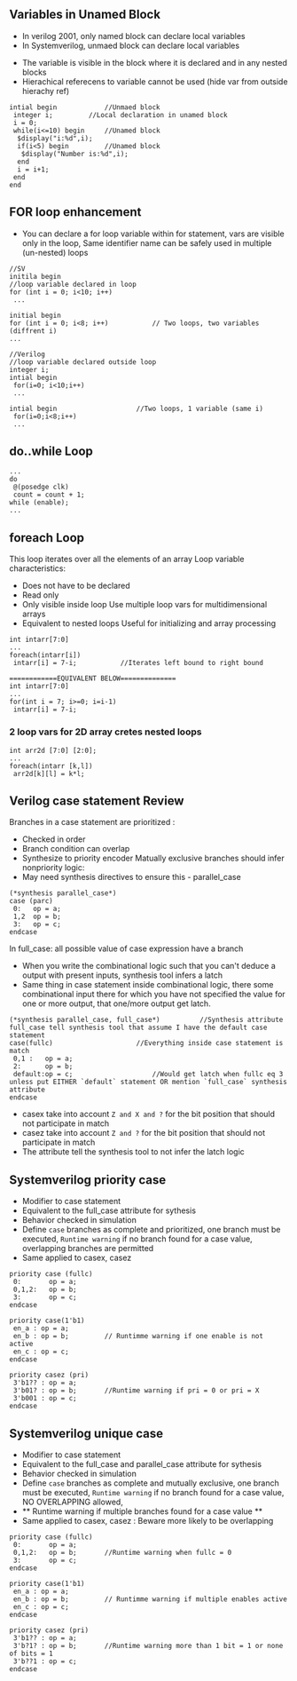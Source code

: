 ## Variables in Unamed Block
- In verilog 2001, only named block can declare local variables
- In Systemverilog, unmaed block can declare local variables
* The variable is visible  in the block where it is declared and in any nested blocks
* Hierachical referecens to variable cannot be used (hide var from outside hierachy ref)

```
intial begin			//Unmaed block
 integer i;			//Local declaration in unamed block
 i = 0;
 while(i<=10) begin		//Unamed block
  $display("i:%d",i);
  if(i<5) begin			//Unamed block
   $display("Number is:%d",i);
  end
  i = i+1;
 end
end
```

## FOR loop enhancement
- You can declare a for loop variable within for statement, vars are visible only in the loop, Same identifier name can be safely used in multiple (un-nested) loops
```
//SV
initila begin
//loop variable declared in loop
for (int i = 0; i<10; i++)
 ...

initial begin
for (int i = 0; i<8; i++)			// Two loops, two variables (diffrent i)
...
```

```
//Verilog
//loop variable declared outside loop
integer i;
intial begin			
 for(i=0; i<10;i++)
 ...

intial begin					//Two loops, 1 variable (same i)
 for(i=0;i<8;i++)
 ...
```

## do..while Loop

```
...
do
 @(posedge clk)
 count = count + 1;
while (enable);
...
```

## foreach Loop
This loop iterates over all the elements of an array
Loop variable characteristics:
- Does not have to be declared
- Read only
- Only visible inside loop
Use multiple loop vars for multidimensional arrays
- Equivalent to nested loops
Useful for initializing and array processing
```
int intarr[7:0]
...
foreach(intarr[i])
 intarr[i] = 7-i;			//Iterates left bound to right bound

============EQUIVALENT BELOW==============
int intarr[7:0]
...
for(int i = 7; i>=0; i=i-1)
 intarr[i] = 7-i;
```
### 2 loop vars for 2D array cretes nested loops
```
int arr2d [7:0] [2:0];
...
foreach(intarr [k,l])
 arr2d[k][l] = k*l;
```

## Verilog case statement Review
Branches in a case statement are prioritized :
- Checked in order
- Branch condition can overlap
- Synthesize to priority encoder
Matually exclusive branches should infer nonpriority logic:
- May need synthesis directives to ensure this - parallel_case
```
(*synthesis parallel_case*)
case (parc)
 0:   op = a;
 1,2  op = b;
 3:   op = c;
endcase
```

In full_case: all possible value of case expression have a branch

- When you write the combinational logic such that you can't deduce a output with present inputs, synthesis tool infers a latch
- Same thing in case statement inside combinational logic, there some combinational input there for which you have not specified the value for one or more output, that one/more output get latch.

```
(*synthesis parallel_case, full_case*)			//Synthesis attribute full_case tell synthesis tool that assume I have the default case statement
case(fullc)						//Everything inside case statement is match
 0,1 :   op = a;
 2:      op = b;
 default:op = c;					//Would get latch when fullc eq 3 unless put EITHER `default` statement OR mention `full_case` synthesis attribute
endcase
```
* casex take into account `Z and X and ?` for the bit position that should not participate in match
* casez take into account `Z and ?` for the bit position that should not participate in match
* The attribute tell the synthesis tool to not infer the latch logic

## Systemverilog priority case
- Modifier to case statement
- Equivalent to the full_case attribute for sythesis
- Behavior checked in simulation
- Define `case` branches as complete and prioritized, one branch must be executed, `Runtime warning` if no branch found for a case value, overlapping branches are permitted
- Same applied to casex, casez

```
priority case (fullc)
 0:       op = a;
 0,1,2:   op = b;
 3:       op = c;
endcase

priority case(1'b1)
 en_a : op = a;
 en_b : op = b;			// Runtimme warning if one enable is not active
 en_c : op = c; 
endcase

priority casez (pri)
 3'b1?? : op = a;
 3'b01? : op = b;		//Runtime warning if pri = 0 or pri = X
 3'b001 : op = c;
endcase
```
## Systemverilog unique case
- Modifier to case statement
- Equivalent to the full_case and parallel_case attribute for sythesis
- Behavior checked in simulation
- Define `case` branches as complete and mutually exclusive, one branch must be executed, `Runtime warning` if no branch found for a case value, NO OVERLAPPING allowed, 
- ** Runtime warning if multiple branches found for a case value ** 
- Same applied to casex, casez : Beware more likely to be overlapping

```
priority case (fullc)
 0:       op = a;
 0,1,2:   op = b;		//Runtime warning when fullc = 0 
 3:       op = c;
endcase

priority case(1'b1)
 en_a : op = a;
 en_b : op = b;			// Runtimme warning if multiple enables active
 en_c : op = c; 
endcase

priority casez (pri)
 3'b1?? : op = a;
 3'b?1? : op = b;		//Runtime warning more than 1 bit = 1 or none of bits = 1
 3'b??1 : op = c;
endcase
```

